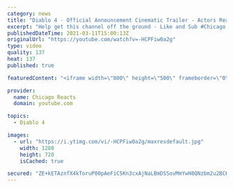 ```yaml
---
category: news
title: "Diablo 4 - Official Announcement Cinematic Trailer - Actors React"
excerpt: "Help get this channel off the ground - Like and Sub #Chicago #Blind #React."
publishedDateTime: 2021-03-11T15:00:13Z
originalUrl: "https://youtube.com/watch?v=-HCPFiw0a2g"
type: video
quality: 137
heat: 137
published: true

featuredContent: "<iframe width=\"800\" height=\"500\" frameborder=\"0\" src=\"https://www.youtube.com/embed/-HCPFiw0a2g\" allow=\"accelerometer; autoplay; encrypted-media; gyroscope; picture-in-picture\" allowfullscreen></iframe>"

provider:
  name: Chicago Reacts
  domain: youtube.com

topics:
  - Diablo 4

images:
  - url: "https://i.ytimg.com/vi/-HCPFiw0a2g/maxresdefault.jpg"
    width: 1280
    height: 720
    isCached: true

secured: "ZE+kETAznfX4kToruP00pAeFiC5Kn3cxAjNaLBmDSSovMmYwH8QNzbm2u2BCK2d6YDKbgm+dcH/n9dnHLyTuOEHs+rrE/Sp/D8StMUJxlD6rksiUcajJyziGXn5ohhmeYc74ie8W+5OZ0E7jfdUDWWf9yaxy4Ak+NUwD8PBFuwIhQ3nNzjNgf6I2DDjLWFcYCdBcln+6v3lnMXtfhSny7ak8Knv4nMJqMYlFyft0c8fkmm4iTAcpDfmAhgpJv5q3Y5Cqec+bzO9NkZ7ZZ0SvIgSIMtjooHl/892spjRC/0g+IuaBplLWr+G2gE8/Q/3pmfmf0spfUPmkroKf8TVQR60Ul/i/5qGKsv88GHnoaBlq6HtYUONjdhZhncp4M9CC6o36xAvExKLNQEglpZ4p+SvKjruTvM7NSFqt5E4qL2QZgB6ySiumU3no/TqktQTv;VQLf59Pn1eU1bCSKLMOdRA=="
---
```


